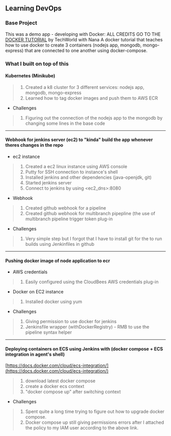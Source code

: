 ## Learning DevOps 
### Base Project
This was a demo app - developing with Docker:
ALL CREDITS GO TO THE [DOCKER TUTORIAL](https://www.youtube.com/watch?v=3c-iBn73dDE) by TechWorld with Nana
A docker tutorial that teaches how to use docker to create 3 containers (nodejs app, mongodb, mongo-express) that are connected to one another using docker-compose.

### What I built on top of this
#### Kubernetes (Minikube)
> 1. Created a k8 cluster for 3 different services: nodejs app, mongodb, mongo-express 
> 2. Learned how to tag docker images and push them to AWS ECR
- Challenges
> 1. Figuring out the connection of the nodejs app to the mongodb by changing some lines in the base code
---
#### Webhook for jenkins server (ec2) to "kinda" build the app whenever theres changes in the repo
- ec2 instance
> 1. Created a ec2 linux instance using AWS console
> 2. Putty for SSH connection to instance's shell
> 3. Installed jenkins and other dependencies (java-openjdk, git)
> 4. Started jenkins server 
> 5. Connect to jenkins by using <ec2_dns>:8080  
- Webhook
> 1. Created github webhook for a pipeline
> 2. Created github webhook for multibranch pipepline (the use of multibranch pipeline trigger token plug-in  
- Challenges
> 1. Very simple step but I forgot that I have to install git for the to run builds using Jenkinfiles in github
---
#### Pushing docker image of node application to ecr
- AWS credentials
> 1. Easily configured using the CloudBees AWS credentials plug-in  
- Docker on EC2 instance
> 1. Installed docker using yum  
- Challenges
> 1. Giving permission to use docker for jenkins
> 2. Jenkinsfile wrapper (withDockerRegistry) - RMB to use the pipeline syntax helper
---
#### Deploying containers on ECS using Jenkins with (docker compose + ECS integration in agent's shell)
[https://docs.docker.com/cloud/ecs-integration/](https://docs.docker.com/cloud/ecs-integration/)
> 1. download latest docker compose
> 2. create a docker ecs context
> 3. "docker compose up" after switching context
- Challenges
> 1. Spent quite a long time trying to figure out how to upgrade docker compose.
> 2. Docker compose up still giving permissions errors after I attached the policy to my IAM user according to the above link.
